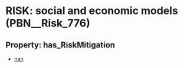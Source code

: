 # RISK: __social and economic models__ (PBN__Risk_776)

## Property: has_RiskMitigation

* [nan](PBN__RiskMitigation_123)

